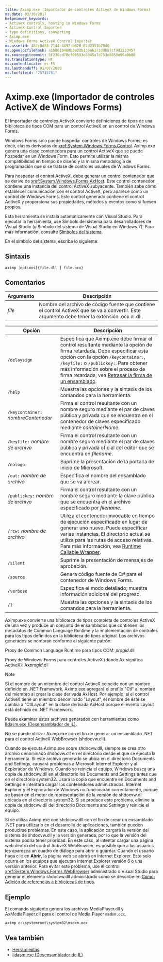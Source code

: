 ```yaml
---
title: Aximp.exe (Importador de controles ActiveX de Windows Forms)
ms.date: 03/30/2017
helpviewer_keywords:
- ActiveX controls, hosting in Windows Forms
- ActiveX Control Importer
- type definitions, converting
- Aximp.exe
- Windows Forms ActiveX Control Importer
ms.assetid: 482c0d83-7144-4497-b626-87d2351b78d0
ms.openlocfilehash: a1b061b480b3e22b136a6373ddb87cf9d2233457
ms.sourcegitcommit: 5f236cd78cf09593c8945a7d753e0850e96a0b80
ms.translationtype: HT
ms.contentlocale: es-ES
ms.lasthandoff: 01/07/2020
ms.locfileid: "75715781"
---
```

# <a name="aximpexe-windows-forms-activex-control-importer"></a>Aximp.exe (Importador de controles ActiveX de Windows Forms)
El Importador de controles ActiveX convierte definiciones de tipos de una biblioteca de tipos COM para un control ActiveX en un control de Windows Forms.  
  
 Windows Forms solo puede hospedar controles de Windows Forms; es decir, clases derivadas de <xref:System.Windows.Forms.Control>. Aximp.exe genera una clase contenedora para un control ActiveX que se puede hospedar en un Windows Form. Esto permite utilizar la misma compatibilidad en tiempo de diseño y la misma metodología de programación que si se tratase de controles usuales de Windows Forms.  
  
 Para hospedar el control ActiveX, debe generar un control contenedor que se derive de <xref:System.Windows.Forms.AxHost>. Este control contenedor contiene una instancia del control ActiveX subyacente. También sabe cómo establecer comunicación con el control ActiveX, pero aparece como un control de Windows Forms. Este control generado contiene el control ActiveX y proporciona sus propiedades, métodos y eventos como si fuesen propios.  
  
 Esta herramienta se instala automáticamente con Visual Studio. Para ejecutar la herramienta, use Símbolo del sistema para desarrolladores de Visual Studio (o Símbolo del sistema de Visual Studio en Windows 7). Para más información, consulte [Símbolos del sistema](developer-command-prompt-for-vs.md).  
  
 En el símbolo del sistema, escriba lo siguiente:  
  
## <a name="syntax"></a>Sintaxis  
  
```console  
aximp [options]{file.dll | file.ocx}  
```  
  
## <a name="remarks"></a>Comentarios  
  
|Argumento|Descripción|  
|--------------|-----------------|  
|*file*|Nombre del archivo de código fuente que contiene el control ActiveX que se va a convertir. Este argumento debe tener la extensión .ocx o .dll.|  
  
|Opción|Descripción|  
|------------|-----------------|  
|`/delaysign`|Especifica que Aximp.exe debe firmar el control resultante mediante la opción de firma retardada. Debe especificar esta opción con la opción `/keycontainer:`, `/keyfile:` o `/publickey:`. Para obtener más información sobre el proceso de firma retardada, vea [Retrasar la firma de un ensamblado](../../standard/assembly/delay-sign.md).|  
|`/help`|Muestra las opciones y la sintaxis de los comandos para la herramienta.|  
|`/keycontainer:` *nombreContenedor*|Firma el control resultante con un nombre seguro mediante el par de claves pública y privada que se encuentra en el contenedor de claves especificado mediante *containerName*.|  
|`/keyfile:` *nombre de archivo*|Firma el control resultante con un nombre seguro mediante el par de claves pública y privada oficial del editor que se encuentra en *filename*.|  
|`/nologo`|Suprime la presentación de la portada de inicio de Microsoft.|  
|`/out:` *nombre de archivo*|Especifica el nombre del ensamblado que se va a crear.|  
|`/publickey:` *nombre de archivo*|Firma el control resultante con un nombre seguro mediante la clave pública que se encuentra en el archivo especificado por *filename*.|  
|`/rcw:` *nombre de archivo*|Utiliza el contenedor invocable en tiempo de ejecución especificado en lugar de generar uno nuevo. Puede especificar varias instancias. El directorio actual se utiliza para las rutas de acceso relativas. Para más información, vea [Runtime Callable Wrapper](../../standard/native-interop/runtime-callable-wrapper.md).|  
|`/silent`|Suprime la presentación de mensajes de aprobación.|  
|`/source`|Genera código fuente de C# para el contenedor de Windows Forms.|  
|`/verbose`|Especifica el modo detallado; muestra información adicional del progreso.|  
|`/?`|Muestra las opciones y la sintaxis de los comandos para la herramienta.|  
  
 Aximp.exe convierte una biblioteca de tipos completa de controles ActiveX de una vez y produce un conjunto de ensamblados que contienen los metadatos de Common Language Runtime y la implementación de controles para los tipos definidos en la biblioteca de tipos original. Los archivos generados se nombran conforme al siguiente patrón:  
  
 Proxy de Common Language Runtime para tipos COM: *progid*.dll  
  
 Proxy de Windows Forms para controles ActiveX (donde Ax significa ActiveX): Ax*progid*.dll  
  
> [!NOTE]
> Si el nombre de un miembro del control ActiveX coincide con un nombre definido en .NET Framework, Aximp.exe agregará el prefijo "Ctl" al nombre del miembro al crear la clase derivada AxHost. Por ejemplo, si el control ActiveX tiene un miembro denominado "Layout", el nombre de este se cambia a "CtlLayout" en la clase derivada AxHost porque el evento Layout está definido en .NET Framework.  
  
 Puede examinar estos archivos generados con herramientas como [Ildasm.exe (Desensamblador de IL)](ildasm-exe-il-disassembler.md).  
  
 No se puede utilizar Aximp.exe con el fin de generar un ensamblado .NET para el control ActiveX WebBrowser (shdocvw.dll).  
  
 Cuando se ejecuta Aximp.exe sobre shdocvw.dll, siempre se crea otro archivo denominado shdocvw.dll en el directorio desde el que se ejecuta la herramienta. Si este archivo generado se ubica en el directorio Documents and Settings, causará problemas a Microsoft Internet Explorer y al Explorador de Windows. Cuando se reinicia el equipo, Windows busca una copia de shdocvw.dll en el directorio los Documents and Settings antes que en el directorio system32. Usará la copia que encuentre en Documents and Settings e intentará cargar los contenedores administrados. Internet Explorer y el Explorador de Windows no funcionarán correctamente, porque se basan en el motor de representación de la versión de shdocvw.dll ubicada en el directorio system32. Si se produce este problema, elimine la copia de shdocvw.dll del directorio Documents and Settings y reinicie el equipo.  
  
 Si se utiliza Aximp.exe con shdocvw.dll con el fin de crear un ensamblado .NET para utilizarlo en el desarrollo de aplicaciones, también pueden producirse problemas. En este caso, la aplicación cargará la versión del sistema de shdocvw.dll y la versión generada, por lo que la versión del sistema podría tener prioridad. En este caso, al intentar cargar una página web dentro del control ActiveX WebBrowser, es posible que a los usuarios les aparezca un cuadro de diálogo para abrir o guardar. Cuando el usuario haga clic en **Abrir**, la página web se abrirá en Internet Explorer. Esto solo ocurre en los equipos que ejecutan Internet Explorer versión 6 o una versión anterior. Para evitar este problema, use el control <xref:System.Windows.Forms.WebBrowser> administrado o Visual Studio para generar el elemento shdocvw.dll administrado como se describe en [Cómo: Adición de referencias a bibliotecas de tipos](../interop/how-to-add-references-to-type-libraries.md).  
  
## <a name="example"></a>Ejemplo  
 El comando siguiente genera los archivos MediaPlayer.dll y AxMediaPlayer.dll para el control de Media Player `msdxm.ocx`.  
  
```console 
aximp c:\systemroot\system32\msdxm.ocx  
```  
  
## <a name="see-also"></a>Vea también

- [Herramientas](index.md)
- [Ildasm.exe (Desensamblador de IL)](ildasm-exe-il-disassembler.md)
